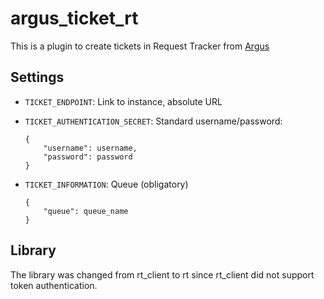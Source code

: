 # argus_ticket_rt

This is a plugin to create tickets in Request Tracker from [Argus](https://github.com/Uninett/argus-server)

## Settings

* `TICKET_ENDPOINT`: Link to instance, absolute URL
* `TICKET_AUTHENTICATION_SECRET`: Standard username/password:

    ```
    {
        "username": username,
        "password": password
    }
    ```

* `TICKET_INFORMATION`: Queue (obligatory)

    ```
    {
        "queue": queue_name
    }
    ```

## Library

The library was changed from rt_client to rt since rt_client did not support token authentication.
